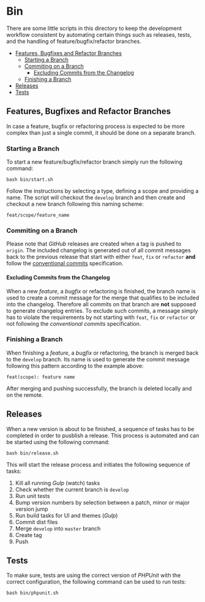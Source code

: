 # Bin

There are some little scripts in this directory to keep the development workflow consistent by automating certain things such as releases, tests, and the handling of feature/bugfix/refactor branches.

- [Features, Bugfixes and Refactor Branches](#features-bugfixes-and-refactor-branches)
	- [Starting a Branch](#starting-a-branch)
	- [Commiting on a Branch](#commiting-on-a-branch)
		- [Excluding Commits from the Changelog](#excluding-commits-from-the-changelog)
	- [Finishing a Branch](#finishing-a-branch)
- [Releases](#releases)
- [Tests](#tests)

## Features, Bugfixes and Refactor Branches

In case a feature, bugfix or refactoring process is expected to be more complex than just a single commit, it should be done on a separate branch.

### Starting a Branch

To start a new feature/bugfix/refactor branch simply run the following command:

    bash bin/start.sh 

Follow the instructions by selecting a type, defining a scope and providing a name. The script will checkout the `develop` branch and then create and checkout a new branch following this naming scheme:

    feat/scope/feature_name 

### Commiting on a Branch

Please note that *GitHub* releases are created when a tag is pushed to `origin`. The included changelog is generated out of all commit messages back to the previous release that start with either `feat`, `fix` or `refactor` **and** follow the [conventional commits](https://www.conventionalcommits.org/en/v1.0.0/) specification.

#### Excluding Commits from the Changelog 

When a new *feature*, a *bugfix* or refactoring is finished, the branch name is used to create a commit message for the merge that qualifies to be included into the changelog. Therefore all commits on that branch are **not** supposed to generate changelog entries. To exclude such commits, a message simply has to violate the requirements by not starting with `feat`, `fix` or `refactor` or not following the *conventional commits* specification.

### Finishing a Branch

When finishing a *feature*, a *bugfix* or refactoring, the branch is merged back to the `develop` branch. Its name is used to generate the commit message following this pattern according to the example above:

    feat(scope): feature name

After merging and pushing successfully, the branch is deleted locally and on the remote.

## Releases

When a new version is about to be finished, a sequence of tasks has to be completed in order to pusblish a release. This process is automated and can be started using the following command:

    bash bin/release.sh

This will start the release process and initiates the following sequence of tasks:

1. Kill all running *Gulp* (watch) tasks
2. Check whether the current branch is `develop`
3. Run unit tests
4. Bump version numbers by selection between a patch, minor or major version jump
5. Run build tasks for UI and themes (*Gulp*)
6. Commit dist files
7. Merge `develop` into `master` branch
8. Create tag
9. Push

## Tests

To make sure, tests are using the correct version of *PHPUnit* with the correct configuration, the following command can be used to run tests:

    bash bin/phpunit.sh